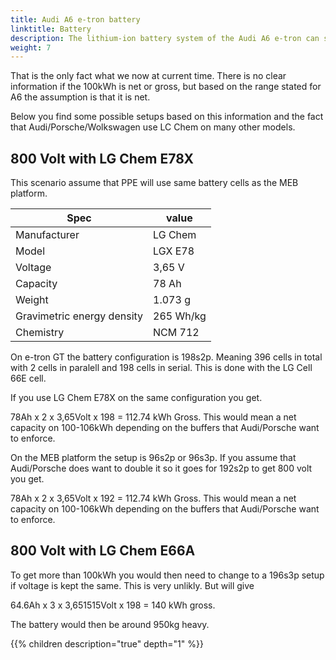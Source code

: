 ```yaml
---
title: Audi A6 e-tron battery
linktitle: Battery
description: The lithium-ion battery system of the Audi A6 e-tron can store more than 100 kWh of energy and uses 800 volt system.
weight: 7
---
```


That is the only fact what we now at current time. There is no clear information if the 100kWh is net or gross, but based on the range stated for A6 the assumption
is that it is net.

Below you find some possible setups based on this information and the fact that Audi/Porsche/Wolkswagen use LC Chem on many other models.

## 800 Volt with LG Chem E78X

This scenario assume that PPE will use same battery cells as the MEB platform.

| **Spec** |  **value** |
|-----|-----|
| Manufacturer |  LG Chem |
| Model | LGX E78 |
| Voltage | 3,65 V |
| Capacity | 78 Ah |
| Weight | 1.073 g |
| Gravimetric energy density | 265 Wh/kg |
| Chemistry | NCM 712 |

On e-tron GT  the battery configuration is 198s2p. Meaning 396 cells in total with 2 cells in paralell and 198 cells in serial.
This is done with the LG Cell 66E cell.

If you use LG Chem E78X on the same configuration you get.

78Ah x 2 x 3,65Volt x 198 = 112.74 kWh Gross. This would mean a net capacity on 100-106kWh depending on the buffers that Audi/Porsche want to enforce.

On the MEB platform the setup is 96s2p or 96s3p.  If you assume that Audi/Porsche does want to double it so it goes for 192s2p to get 800 volt you get.

78Ah x 2 x 3,65Volt x 192 = 112.74 kWh Gross. This would mean a net capacity on 100-106kWh depending on the buffers that Audi/Porsche want to enforce.

## 800 Volt with LG Chem E66A

To get more than 100kWh you would then need to change to a 196s3p setup if voltage is kept the same. This is very unlikly. But will give

64.6Ah x 3 x 3,651515Volt x 198 = 140 kWh gross.

The battery would then be around 950kg heavy. 

{{% children description="true" depth="1" %}}
